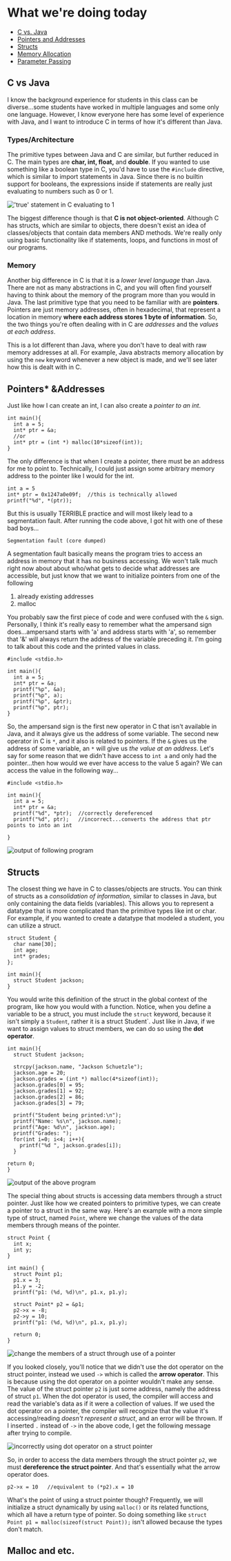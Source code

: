 # What we're doing today
+ [C vs. Java](#c)
+ [Pointers and Addresses](#ptr)
+ [Structs](#struct)
+ [Memory Allocation](#malloc)
+ [Parameter Passing](#parameter)

## C vs Java <a name = "c"></a>
I know the background experience for students in this class can be diverse...some students have worked in multiple languages and some only one language. However, I know everyone here has some level of experience with
Java, and I want to introduce C in terms of how it's different than Java. 

### Types/Architecture
The primitive types between Java and C are similar, but further reduced in C. The main types are **char, int, float,** and **double**. If you wanted to use something like a boolean type in C, you'd have to use the
`#include` directive, which is similar to import statements in Java. Since there is no builtin support for booleans, the expressions inside if statements are really just evaluating to numbers such as 0 or 1.

!['true' statement in C evaluating to 1](/images/c-statements.png)

The biggest difference though is that **C is not object-oriented**. Although C has structs, which are similar to objects, there doesn't exist an idea of classes/objects that contain data members AND methods. 
We're really only using basic functionality like if statements, loops, and functions in most of our programs. 

### Memory
Another big difference in C is that it is a _lower level language_ than Java. There are not as many abstractions in C, and you will often find yourself having to think about the memory of the program more than you
would in Java. The last primitive type that you need to be familiar with are **pointers**. Pointers are just memory addresses, often in hexadecimal, that represent a location in memory **where each address 
stores 1 byte of information**. So, the two things you're often dealing with in C are _addresses_ and the _values at each address_. 

This is a lot different than Java, where you don't have to deal with raw memory addresses at all. For example, Java abstracts memory allocation by using the `new` keyword whenever a new object is made, and we'll see later how this is dealt with in C.


## Pointers* &Addresses <a name = "ptr"></a>
Just like how I can create an int, I can also create a _pointer to an int_.

```
int main(){
  int a = 5;
  int* ptr = &a;
  //or
  int* ptr = (int *) malloc(10*sizeof(int));
}
```

The only difference is that when I create a pointer, there must be an address for me to point to. Technically, I could just assign some arbitrary memory address to the pointer like I would for the int.
```
int a = 5
int* ptr = 0x1247a0e09f;  //this is technically allowed
printf("%d", *(ptr));
```
But this is usually TERRIBLE practice and will most likely lead to a segmentation fault. After running the code above, I got hit with one of these bad boys...

```
Segmentation fault (core dumped)
```

A segmentation fault basically means the program tries to access an address in memory that it has no business accessing. We won't talk much right now about about who/what gets to decide what addresses are accessible, but just know that we want to initialize pointers from one of the following

1. already existing addresses
2. malloc

You probably saw the first piece of code and were confused with the `&` sign. Personally, I think it's really easy to remember what the ampersand sign does...ampersand starts with 'a' and address starts with 'a', so remember that '&' will always return the address of the variable preceding it. I'm going to talk about this code and the printed values in class.

```
#include <stdio.h>

int main(){
  int a = 5;
  int* ptr = &a;
  printf("%p", &a);
  printf("%p", a);
  printf("%p", &ptr);
  printf("%p", ptr);
}
```
So, the ampersand sign is the first new operator in C that isn't available in Java, and it always give us the address of some variable. The second new operator in C is `*`, and it also is related to pointers. If the `&` gives us the address of some variable, an `*` will give us _the value at an address_.  Let's say for some reason that we didn't have access to `int a` and only had the pointer...then how would we ever have access to the value 5 again? We can access the value in the following way...
```
#include <stdio.h>

int main(){
  int a = 5;
  int* ptr = &a;
  printf("%d", *ptr);  //correctly dereferenced
  printf("%d", ptr);   //incorrect...converts the address that ptr points to into an int 
  
}
```
![output of following program](/images/dereference.png)

## Structs <a name = "struct"></a>
The closest thing we have in C to classes/objects are structs. You can think of structs as a _consolidation of information_, similar to classes in Java, but only containing the data fields (variables). This allows you to represent a datatype that is more complicated than the primitive types like int or char. For example, if you wanted to create a datatype that modeled a student, you can utilize a struct.

```
struct Student {
  char name[30];
  int age;
  int* grades;
};

int main(){
  struct Student jackson;
}
```

You would write this definition of the struct in the global context of the program, like how you would with a function. Notice, when you define a variable to be a struct, you must include the `struct` keyword, because it isn't simply a `Student`, rather it is a struct Student`. Just like in Java, if we want to assign values to struct members, we can do so using the **dot operator**.

```
int main(){
  struct Student jackson;

  strcpy(jackson.name, "Jackson Schuetzle");
  jackson.age = 20;
  jackson.grades = (int *) malloc(4*sizeof(int));
  jackson.grades[0] = 95;
  jackson.grades[1] = 92;
  jackson.grades[2] = 86;
  jackson.grades[3] = 79;

  printf("Student being printed:\n");
  printf("Name: %s\n", jackson.name);
  printf("Age: %d\n", jackson.age);
  printf("Grades: ");
  for(int i=0; i<4; i++){
    printf("%d ", jackson.grades[i]);
  }

return 0;
}
```

![output of the above program](/images/basicstruct-output.png)

The special thing about structs is accessing data members through a struct pointer. Just like how we created pointers to primitive types, we can create a pointer to a struct in the same way. Here's an example with a more simple type of struct, named `Point`, where we change the values of the data members through means of the pointer. 

```
struct Point {
  int x;
  int y;
}

int main() {
  struct Point p1;
  p1.x = 3;
  p1.y = -2;
  printf("p1: (%d, %d)\n", p1.x, p1.y);

  struct Point* p2 = &p1;
  p2->x = -8;
  p2->y = 10;
  printf("p1: (%d, %d)\n", p1.x, p1.y);

  return 0;
}
```

![change the members of a struct through use of a pointer](/images/struct-pointer.png)

If you looked closely, you'll notice that we didn't use the dot operator on the struct pointer, instead we used `->` which is called the **arrow operator**. This is because using the dot operator on a pointer wouldn't make any sense. The value of the struct pointer `p2` is just some address, namely the address of struct `p1`. When the dot operator is used, the compiler will access and read the variable's data as if it were a collection of values. If we used the dot operator on a pointer, the compiler will recognize that the value it's accessing/reading _doesn't represent a struct_, and an error will be thrown. If I inserted `.` instead of `->` in the above code, I get the following message after trying to compile.

![incorrectly using dot operator on a struct pointer](/images/dotoperator-on-pointer.png)

So, in order to access the data members through the struct pointer `p2`, we must **dereference the struct pointer**. And that's essentially what the arrow operator does.

```
p2->x = 10   //equivalent to (*p2).x = 10
```

What's the point of using a struct pointer though? Frequently, we will initialize a struct dynamically by using `malloc()` or its related functions, which all have a return type of pointer. So doing something like `struct Point p1 = malloc(sizeof(struct Point));` isn't allowed because the types don't match.

## Malloc and etc. <a name = "malloc"></a>





